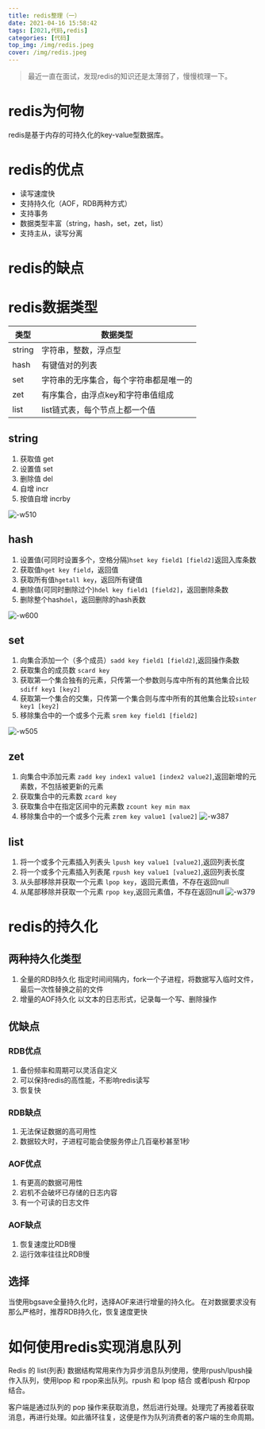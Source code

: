 ```yaml
---
title: redis整理（一）
date: 2021-04-16 15:58:42
tags: [2021,代码,redis]
categories: [代码]
top_img: /img/redis.jpeg
cover: /img/redis.jpeg
---
```

>最近一直在面试，发现redis的知识还是太薄弱了，慢慢梳理一下。

# redis为何物
redis是基于内存的可持久化的key-value型数据库。
# redis的优点
* 读写速度快
* 支持持久化（AOF，RDB两种方式）
* 支持事务
* 数据类型丰富（string，hash，set，zet，list）
* 支持主从，读写分离
# redis的缺点

# redis数据类型

| 类型     | 数据类型                |
|--------|---------------------|
| string | 字符串，整数，浮点型          |
| hash   | 有键值对的列表             |
| set    | 字符串的无序集合，每个字符串都是唯一的 |
| zet    | 有序集合，由浮点key和字符串值组成  |
| list   | list链式表，每个节点上都一个值   |
## string
1. 获取值 get
2. 设置值 set
3. 删除值 del
4. 自增 incr
5. 按值自增 incrby

![-w510](/images/16187382102057.jpg)

## hash
1. 设置值(可同时设置多个，空格分隔)`hset key field1 [field2]`返回入库条数
2. 获取值`hget key field`，返回值
3. 获取所有值`hgetall key`，返回所有键值
4. 删除值(可同时删除过个)`hdel key field1 [field2]`，返回删除条数
5. 删除整个hash`del`，返回删除的hash表数

![-w600](/images/16187431843823.jpg)

## set
1. 向集合添加一个（多个成员）`sadd key field1 [field2]`,返回操作条数
2. 获取集合的成员数 `scard key`
3. 获取第一个集合独有的元素，只传第一个参数则与库中所有的其他集合比较`sdiff key1 [key2]`
4. 获取第一个集合的交集，只传第一个集合则与库中所有的其他集合比较`sinter key1 [key2]`
5. 移除集合中的一个或多个元素 `srem key field1 [field2]`

![-w505](/images/16212344696690.jpg)

## zet
1. 向集合中添加元素 `zadd key index1 value1 [index2 value2]`,返回新增的元素数，不包括被更新的元素
2. 获取集合中的元素数 `zcard key`
3. 获取集合中在指定区间中的元素数 `zcount key min max`
4. 移除集合中的一个或多个元素 `zrem key value1 [value2]`
![-w387](/images/16212394834115.jpg)

## list
1. 将一个或多个元素插入列表头 `lpush key value1 [value2]`,返回列表长度
2. 将一个或多个元素插入列表尾 `rpush key value1 [value2]`,返回列表长度
3. 从头部移除并获取一个元素 `lpop key`，返回元素值，不存在返回null
4. 从尾部移除并获取一个元素 `rpop key`,返回元素值，不存在返回null
![-w379](/images/16212429789072.jpg)

# redis的持久化
## 两种持久化类型
1. 全量的RDB持久化
    指定时间间隔内，fork一个子进程，将数据写入临时文件，最后一次性替换之前的文件
2. 增量的AOF持久化
    以文本的日志形式，记录每一个写、删除操作
    
##  优缺点
### RDB优点
1. 备份频率和周期可以灵活自定义
2. 可以保持redis的高性能，不影响redis读写
3. 恢复快

### RDB缺点
1. 无法保证数据的高可用性
2. 数据较大时，子进程可能会使服务停止几百毫秒甚至1秒

### AOF优点
1. 有更高的数据可用性
2. 宕机不会破坏已存储的日志内容
3. 有一个可读的日志文件

### AOF缺点
1. 恢复速度比RDB慢
2. 运行效率往往比RDB慢

## 选择
当使用bgsave全量持久化时，选择AOF来进行增量的持久化。
在对数据要求没有那么严格时，推荐RDB持久化，恢复速度更快

# 如何使用redis实现消息队列
Redis 的 list(列表) 数据结构常用来作为异步消息队列使用，使用rpush/lpush操作入队列，使用lpop 和 rpop来出队列。rpush 和 lpop 结合 或者lpush 和rpop 结合。

客户端是通过队列的 pop 操作来获取消息，然后进行处理。处理完了再接着获取消息，再进行处理。如此循环往复，这便是作为队列消费者的客户端的生命周期。

